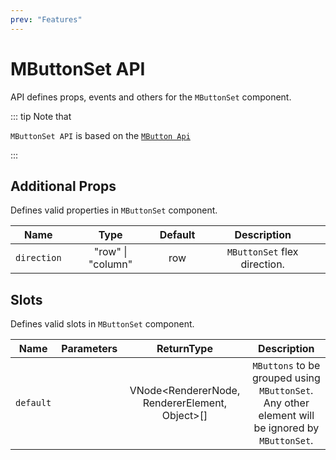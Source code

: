 ```yaml
---
prev: "Features"
---
```


# MButtonSet API

API defines props, events and others for the `MButtonSet` component.

::: tip Note that

`MButtonSet API` is based on the [`MButton Api`](../MButton/api)

:::

## Additional Props

Defines valid properties in `MButtonSet` component.

|    Name     |                        Type                        |               Default                |         Description          |
| :---------: | :------------------------------------------------: | :----------------------------------: | :--------------------------: |
| `direction` | <span class="text--green">"row" \| "column"</span> | <span class="VPBadge tip">row</span> | `MButtonSet` flex direction. |

## Slots

Defines valid slots in `MButtonSet` component.

|   Name    | Parameters |                                    ReturnType                                    |                                          Description                                           |
| :-------: | :--------: | :------------------------------------------------------------------------------: | :--------------------------------------------------------------------------------------------: |
| `default` |            | <span class="VPBadge info">VNode<RendererNode, RendererElement, Object>[]</span> | `MButtons` to be grouped using `MButtonSet`. Any other element will be ignored by `MButtonSet`. |
